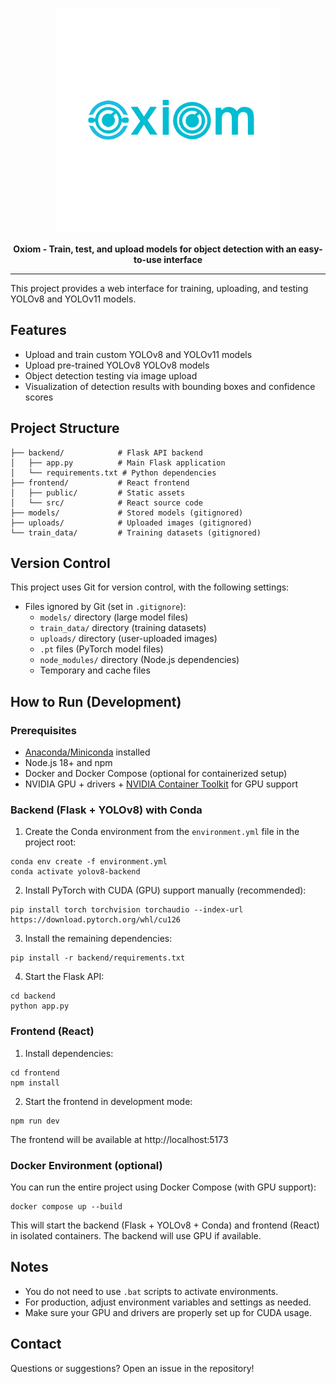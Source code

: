 <p align="center">
  <img src="frontend/logo.png" alt="Oxiom Logo" width="360" />
</p>

<p align="center"><b>Oxiom - Train, test, and upload models for object detection with an easy-to-use interface</b></p>

---

This project provides a web interface for training, uploading, and testing YOLOv8 and YOLOv11 models.

## Features

- Upload and train custom YOLOv8 and YOLOv11 models
- Upload pre-trained YOLOv8 YOLOv8 models
- Object detection testing via image upload
- Visualization of detection results with bounding boxes and confidence scores

## Project Structure

```
├── backend/            # Flask API backend
│   ├── app.py          # Main Flask application  
│   └── requirements.txt # Python dependencies
├── frontend/           # React frontend
│   ├── public/         # Static assets
│   └── src/            # React source code
├── models/             # Stored models (gitignored)
├── uploads/            # Uploaded images (gitignored)
└── train_data/         # Training datasets (gitignored)
```

## Version Control

This project uses Git for version control, with the following settings:

- Files ignored by Git (set in `.gitignore`):
  - `models/` directory (large model files)
  - `train_data/` directory (training datasets)
  - `uploads/` directory (user-uploaded images)
  - `.pt` files (PyTorch model files)
  - `node_modules/` directory (Node.js dependencies)
  - Temporary and cache files

## How to Run (Development)

### Prerequisites

- [Anaconda/Miniconda](https://docs.conda.io/en/latest/miniconda.html) installed
- Node.js 18+ and npm
- Docker and Docker Compose (optional for containerized setup)
- NVIDIA GPU + drivers + [NVIDIA Container Toolkit](https://docs.nvidia.com/datacenter/cloud-native/container-toolkit/latest/install-guide.html) for GPU support

### Backend (Flask + YOLOv8) with Conda

1. Create the Conda environment from the `environment.yml` file in the project root:

```
conda env create -f environment.yml
conda activate yolov8-backend
```

2. Install PyTorch with CUDA (GPU) support manually (recommended):

```
pip install torch torchvision torchaudio --index-url https://download.pytorch.org/whl/cu126
```

3. Install the remaining dependencies:

```
pip install -r backend/requirements.txt
```

4. Start the Flask API:

```
cd backend
python app.py
```

### Frontend (React)

1. Install dependencies:

```
cd frontend
npm install
```

2. Start the frontend in development mode:

```
npm run dev
```

The frontend will be available at http://localhost:5173

### Docker Environment (optional)

You can run the entire project using Docker Compose (with GPU support):

```
docker compose up --build
```

This will start the backend (Flask + YOLOv8 + Conda) and frontend (React) in isolated containers. The backend will use GPU if available.

## Notes
- You do not need to use `.bat` scripts to activate environments.
- For production, adjust environment variables and settings as needed.
- Make sure your GPU and drivers are properly set up for CUDA usage.

## Contact

Questions or suggestions? Open an issue in the repository!